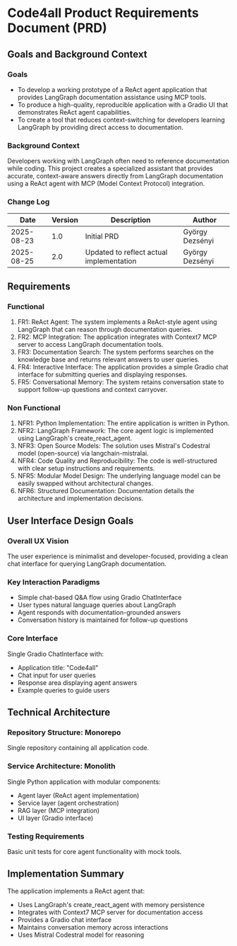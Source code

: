 # Code4all Product Requirements Document (PRD)

## Goals and Background Context

### Goals
- To develop a working prototype of a ReAct agent application that provides LangGraph documentation assistance using MCP tools.
- To produce a high-quality, reproducible application with a Gradio UI that demonstrates ReAct agent capabilities.
- To create a tool that reduces context-switching for developers learning LangGraph by providing direct access to documentation.

### Background Context
Developers working with LangGraph often need to reference documentation while coding. This project creates a specialized assistant that provides accurate, context-aware answers directly from LangGraph documentation using a ReAct agent with MCP (Model Context Protocol) integration.

### Change Log
| Date       | Version | Description                              | Author              |
|------------|---------|------------------------------------------|---------------------|
| 2025-08-23 | 1.0     | Initial PRD                              | György Dezsényi     |
| 2025-08-25 | 2.0     | Updated to reflect actual implementation | György Dezsényi     |

## Requirements

### Functional
1. FR1: ReAct Agent: The system implements a ReAct-style agent using LangGraph that can reason through documentation queries.
2. FR2: MCP Integration: The application integrates with Context7 MCP server to access LangGraph documentation tools.
3. FR3: Documentation Search: The system performs searches on the knowledge base and returns relevant answers to user queries.
4. FR4: Interactive Interface: The application provides a simple Gradio chat interface for submitting queries and displaying responses.
5. FR5: Conversational Memory: The system retains conversation state to support follow-up questions and context carryover.

### Non Functional
1. NFR1: Python Implementation: The entire application is written in Python.
2. NFR2: LangGraph Framework: The core agent logic is implemented using LangGraph's create_react_agent.
3. NFR3: Open Source Models: The solution uses Mistral's Codestral model (open-source) via langchain-mistralai.
4. NFR4: Code Quality and Reproducibility: The code is well-structured with clear setup instructions and requirements.
5. NFR5: Modular Model Design: The underlying language model can be easily swapped without architectural changes.
6. NFR6: Structured Documentation: Documentation details the architecture and implementation decisions.

## User Interface Design Goals

### Overall UX Vision
The user experience is minimalist and developer-focused, providing a clean chat interface for querying LangGraph documentation.

### Key Interaction Paradigms
- Simple chat-based Q&A flow using Gradio ChatInterface
- User types natural language queries about LangGraph
- Agent responds with documentation-grounded answers
- Conversation history is maintained for follow-up questions

### Core Interface
Single Gradio ChatInterface with:
- Application title: "Code4all"
- Chat input for user queries
- Response area displaying agent answers
- Example queries to guide users

## Technical Architecture

### Repository Structure: Monorepo
Single repository containing all application code.

### Service Architecture: Monolith
Single Python application with modular components:
- Agent layer (ReAct agent implementation)
- Service layer (agent orchestration)
- RAG layer (MCP integration)
- UI layer (Gradio interface)

### Testing Requirements
Basic unit tests for core agent functionality with mock tools.

## Implementation Summary
The application implements a ReAct agent that:
- Uses LangGraph's create_react_agent with memory persistence
- Integrates with Context7 MCP server for documentation access
- Provides a Gradio chat interface
- Maintains conversation memory across interactions
- Uses Mistral Codestral model for reasoning
